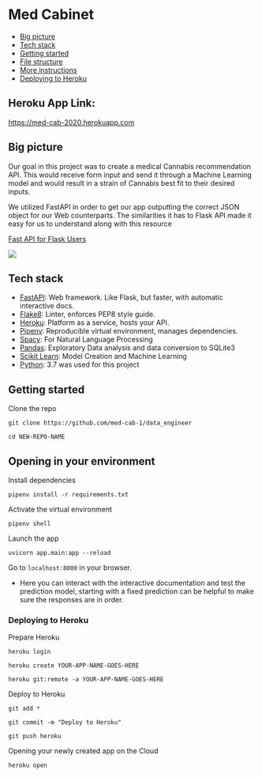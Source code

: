 # Med Cabinet

- [Big picture](#big-picture)
- [Tech stack](#tech-stack)
- [Getting started](#getting-started)
- [File structure](#file-structure)
- [More instructions](#more-instructions)
- [Deploying to Heroku](#deploying-to-heroku)

## Heroku App Link:
https://med-cab-2020.herokuapp.com

## Big picture
Our goal in this project was to create a medical Cannabis recommendation API. This would receive form input and
send it through a Machine Learning model and would result in a strain of Cannabis best fit to their desired inputs. 


We utilized FastAPI in order to get our app outputting the correct JSON object for our Web counterparts. The similarities
it has to Flask API made it easy for us to understand along with this resource

[Fast API for Flask Users ](https://amitness.com/2020/06/fastapi-vs-flask/)


![](https://user-images.githubusercontent.com/7278219/87967579-a4f16a00-ca84-11ea-9f90-886b3cf1a25c.png)

## Tech stack
- [FastAPI](https://fastapi.tiangolo.com/): Web framework. Like Flask, but faster, with automatic interactive docs.
- [Flake8](https://flake8.pycqa.org/en/latest/): Linter, enforces PEP8 style guide.
- [Heroku](https://devcenter.heroku.com/): Platform as a service, hosts your API.
- [Pipenv](https://pipenv.pypa.io/en/latest/): Reproducible virtual environment, manages dependencies.
- [Spacy](https://spacy.io/api/doc): For Natural Language Processing
- [Pandas](): Exploratory Data analysis and data conversion to SQLite3
- [Scikit Learn](): Model Creation and Machine Learning
- [Python](): 3.7 was used for this project


## Getting started

Clone the repo
```
git clone https://github.com/med-cab-1/data_engineer

cd NEW-REPO-NAME
```


## Opening in your environment

Install dependencies
```
pipenv install -r requirements.txt 
```

Activate the virtual environment
```
pipenv shell
```

Launch the app
```
uvicorn app.main:app --reload
```

Go to `localhost:8000` in your browser.
- Here you can interact with the interactive documentation and test the prediction model, starting with a fixed prediction
can be helpful to make sure the responses are in order. 


### Deploying to Heroku

Prepare Heroku
```
heroku login

heroku create YOUR-APP-NAME-GOES-HERE

heroku git:remote -a YOUR-APP-NAME-GOES-HERE
```

Deploy to Heroku

```
git add *

git commit -m "Deploy to Heroku"

git push heroku
```
Opening your newly created app on the Cloud
```
heroku open
```
